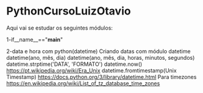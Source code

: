 # PythonCursoLuizOtavio
Aqui vai se estudar os seguintes módulos:

1-if__name__=="__main__"

2-data e hora com python(datetime)
Criando datas com módulo datetime
datetime(ano, mês, dia)
datetime(ano, mês, dia, horas, minutos, segundos)
datetime.strptime('DATA', 'FORMATO')
datetime.now()
https://pt.wikipedia.org/wiki/Era_Unix
datetime.fromtimestamp(Unix Timestamp)
https://docs.python.org/3/library/datetime.html
Para timezones
https://en.wikipedia.org/wiki/List_of_tz_database_time_zones